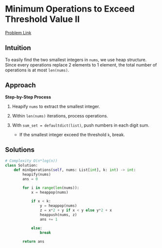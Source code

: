 **Minimum Operations to Exceed Threshold Value II**
=
[Problem Link](https://leetcode.com/problems/minimum-operations-to-exceed-threshold-value-ii/description)

## Intuition
To easily find the two smallest integers in `nums`, we use heap structure. Since every operations replace 
2 elements to 1 element, the total number of operations is at most `len(nums)`.

## Approach
**Step-by-Step Process**

1. Heapify `nums` to extract the smallest integer.

2. Within `len(nums)` iterations, process operations.

3. With `sum_set = defaultdict(list)`, push numbers in each digit sum.
    - If the smallest integer exceed the threshold `k`, break.
  
## Solutions
```python
# Complexity O(n*log(n))
class Solution:
    def minOperations(self, nums: List[int], k: int) -> int:
        heapify(nums)
        ans = 0

        for i in range(len(nums)):
            x = heappop(nums)
   
            if x < k:
                y = heappop(nums)
                z = x*2 + y if x < y else y*2 + x
                heappush(nums, z)
                ans += 1

            else:
                break

        return ans
